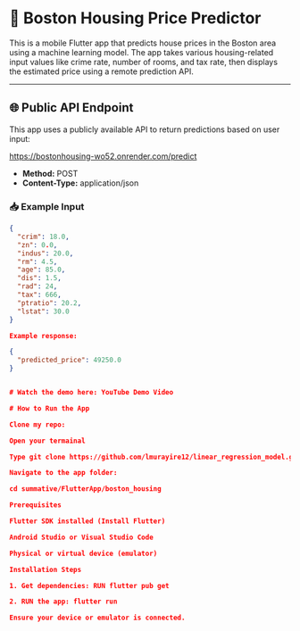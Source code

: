 # 🏡 Boston Housing Price Predictor

This is a mobile Flutter app that predicts house prices in the Boston area using a machine learning model. The app takes various housing-related input values like crime rate, number of rooms, and tax rate, then displays the estimated price using a remote prediction API.

---

## 🌐 Public API Endpoint

This app uses a publicly available API to return predictions based on user input:

https://bostonhousing-wo52.onrender.com/predict


- **Method:** POST  
- **Content-Type:** application/json

### 📥 Example Input

```json
{
  "crim": 18.0,
  "zn": 0.0,
  "indus": 20.0,
  "rm": 4.5,
  "age": 85.0,
  "dis": 1.5,
  "rad": 24,
  "tax": 666,
  "ptratio": 20.2,
  "lstat": 30.0
}

Example response:

{
  "predicted_price": 49250.0
}


# Watch the demo here: YouTube Demo Video

# How to Run the App

Clone my repo: 

Open your termainal

Type git clone https://github.com/lmurayire12/linear_regression_model.git

Navigate to the app folder:

cd summative/FlutterApp/boston_housing

Prerequisites

Flutter SDK installed (Install Flutter)

Android Studio or Visual Studio Code

Physical or virtual device (emulator)

Installation Steps

1. Get dependencies: RUN flutter pub get

2. RUN the app: flutter run

Ensure your device or emulator is connected.


